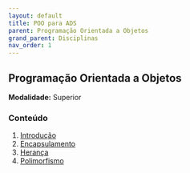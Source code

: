 ```yaml
---
layout: default
title: POO para ADS
parent: Programação Orientada a Objetos
grand_parent: Disciplinas
nav_order: 1
---
```


## Programação Orientada a Objetos

**Modalidade:** Superior

### Conteúdo

1. [Introdução](/content/poo/subsequente/1-introducao.html)
2. [Encapsulamento](/content/poo/subsequente/2-encapsulamento.html)
3. [Herança](/content/poo/subsequente/3-heranca.html)
4. [Polimorfismo](/content/poo/subsequente/4-polimorfismo.html)
